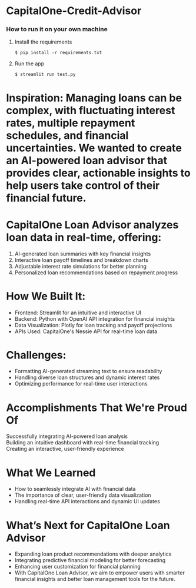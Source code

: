 # CapitalOne-Credit-Advisor

### How to run it on your own machine

1. Install the requirements

   ```
   $ pip install -r requirements.txt
   ```

2. Run the app

   ```
   $ streamlit run test.py
   ```

# Inspiration: Managing loans can be complex, with fluctuating interest rates, multiple repayment schedules, and financial uncertainties. We wanted to create an AI-powered loan advisor that provides clear, actionable insights to help users take control of their financial future.

# CapitalOne Loan Advisor analyzes loan data in real-time, offering:  
1. AI-generated loan summaries with key financial insights  
2. Interactive loan payoff timelines and breakdown charts  
3. Adjustable interest rate simulations for better planning  
4. Personalized loan recommendations based on repayment progress  

# How We Built It: 
- Frontend: Streamlit for an intuitive and interactive UI  
- Backend: Python with OpenAI API integration for financial insights  
- Data Visualization: Plotly for loan tracking and payoff projections  
- APIs Used: CapitalOne's Nessie API for real-time loan data  

# Challenges:
- Formatting AI-generated streaming text to ensure readability  
- Handling diverse loan structures and dynamic interest rates  
- Optimizing performance for real-time user interactions  
  
# Accomplishments That We're Proud Of  
Successfully integrating AI-powered loan analysis  
Building an intuitive dashboard with real-time financial tracking  
Creating an interactive, user-friendly experience  

# What We Learned  
- How to seamlessly integrate AI with financial data  
- The importance of clear, user-friendly data visualization  
- Handling real-time API interactions and dynamic UI updates  

# What’s Next for CapitalOne Loan Advisor  
- Expanding loan product recommendations with deeper analytics  
- Integrating predictive financial modeling for better forecasting  
- Enhancing user customization for financial planning  
- With CapitalOne Loan Advisor, we aim to empower users with smarter financial insights and better loan management tools for the future.
